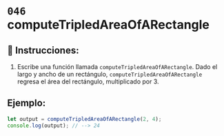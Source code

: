 # `046` computeTripledAreaOfARectangle

## 📝 Instrucciones:

1. Escribe una función llamada `computeTripledAreaOfARectangle`. Dado el largo y ancho de un rectángulo, `computeTripledAreaOfARectangle` regresa el área del rectángulo, multiplicado por 3.

## Ejemplo:

```Javascript
let output = computeTripledAreaOfARectangle(2, 4);
console.log(output); // --> 24
```